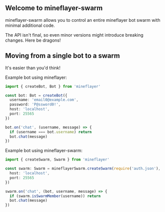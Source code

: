 ## Welcome to mineflayer-swarm

mineflayer-swarm allows you to control an entire mineflayer bot swarm with minimal additional code.

The API isn't final, so even minor versions might introduce breaking changes. Here be dragons!

## Moving from a single bot to a swarm

It's easier than you'd think!

Example bot using mineflayer:

```ts
import { createBot, Bot } from 'mineflayer'

const bot: Bot = createBot({
  username: 'email0@example.com',
  password: 'P@ssword0!',
  host: 'localhost',
  port: 25565
})

bot.on('chat', (username, message) => {
  if (username === bot.username) return
  bot.chat(message)
})
```

Example bot using mineflayer-swarm:

```ts
import { createSwarm, Swarm } from 'mineflayer'

const swarm: Swarm = mineflayerSwarm.createSwarm(require('auth.json'), {
  host: 'localhost',
  port: 25565
})

swarm.on('chat', (bot, username, message) => {
  if (swarm.isSwarmMember(username)) return
  bot.chat(message)
})
```
